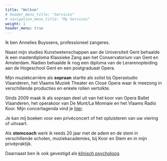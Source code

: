 ```yaml
---
title: "Welkom"
# header_menu_title: "Services"
# navigation_menu_title: "My Services"
weight: 1
header_menu: true
---
```


<!-- {{< figure src="/images/others/close_opera.jpg" width="200" alt="Annelies Buyssens" class="left" >}} -->

Ik ben Annelies Buyssens, professioneel zangeres.

Naast mijn studies Kunstwetenschappen aan de Universiteit Gent behaalde ik een masterdiploma Klassieke Zang aan het Conservatorium van Gent en Amsterdam. Nadien behaalde ik nog een diploma van de Lerarenopleiding aan de Hogeschool Gent en een postgraduaat Opera.

Mijn muziekcarrière als **sopraan** startte als solist bij Operastudio Vlaanderen, het Vlaams Muziek Theater en Close Opera waar ik meezong in verschillende producties en enkele rollen vertolkte.

Sinds 2009 maak ik als sopraan deel uit van het koor van Opera Ballet Vlaanderen, het operakoor van De Munt/La Monnaie en het Vlaams Radio Koor. Mijn concertagenda vind je [hier](/concertagenda).

Je kan mij boeken voor een privéconcert of het opluisteren van uw viering of uitvaart.

Als **stemcoach** werk ik reeds 20 jaar met de adem en de stem in verschillende scholen, muziekacademies, bij Koor en Stem en in mijn privépraktijk.

Daarnaast ben ik ook gevestigd als [klinisch psycholoog](/psycholoog).

